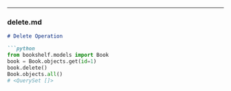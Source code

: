 
---

### **delete.md**
```markdown
# Delete Operation

```python
from bookshelf.models import Book
book = Book.objects.get(id=1)
book.delete()
Book.objects.all()
# <QuerySet []>
